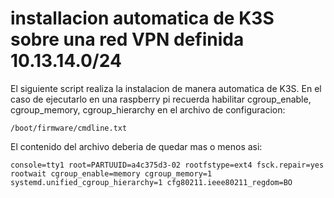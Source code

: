 # installacion automatica de K3S sobre una red VPN definida 10.13.14.0/24
El siguiente script realiza la instalacion de manera automatica de K3S. 
En el caso de ejecutarlo en una raspberry pi recuerda habilitar cgroup_enable, cgroup_memory, cgroup_hierarchy en el archivo de configuracion:

	/boot/firmware/cmdline.txt

El contenido del archivo deberia de quedar mas o menos asi:

	console=tty1 root=PARTUUID=a4c375d3-02 rootfstype=ext4 fsck.repair=yes rootwait cgroup_enable=memory cgroup_memory=1 systemd.unified_cgroup_hierarchy=1 cfg80211.ieee80211_regdom=BO
